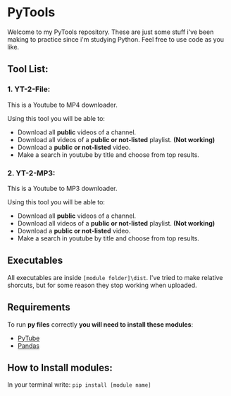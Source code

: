 # PyTools

Welcome to my PyTools repository.
These are just some stuff i've been making to practice since i'm studying Python.
Feel free to use code as you like.

## Tool List:

### 1. **YT-2-File**:
This is a Youtube to MP4 downloader.

Using this tool you will be able to:
- Download all **public** videos of a channel.
- Download all videos of a **public or not-listed** playlist. **(Not working)**
- Download a **public or not-listed** video.
- Make a search in youtube by title and choose from top results.

### 2. **YT-2-MP3**:
This is a Youtube to MP3 downloader.

Using this tool you will be able to:
- Download all **public** videos of a channel.
- Download all videos of a **public or not-listed** playlist. **(Not working)**
- Download a **public or not-listed** video.
- Make a search in youtube by title and choose from top results.

## Executables
All executables are inside ``[module folder]\dist``.
I've tried to make relative shorcuts, but for some reason they stop working when uploaded.

## Requirements

To run **py files** correctly **you will need to install these modules**:

- [PyTube](https://github.com/pytube/pytube)
- [Pandas](https://github.com/pandas-dev/pandas)

## How to Install modules:

In your terminal write:
``pip install [module name]``
